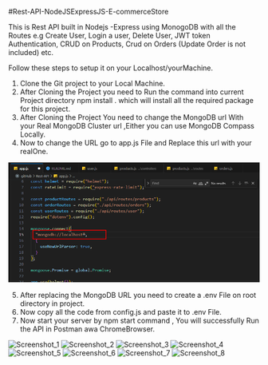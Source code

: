 #Rest-API-NodeJSExpressJS-E-commerceStore

This is Rest API built in Nodejs -Express using MonogoDB with all the Routes e.g Create User,
Login a user, Delete User, JWT token Authentication, CRUD on Products, Crud on Orders (Update Order is not included) etc.

Follow these steps to setup it on your Localhost/yourMachine.

1. Clone the Git project to your Local Machine.
2. After Cloning the Project you need to Run the command into current Project directory npm install . which will install all the required package for this project.
4. After Cloning the Project You need to change the MongoDB url With your Real MongoDB Cluster url ,Either you can use MongoDB Compass Locally.
5. Now to change the URL go to app.js File and Replace this url with your realOne.

  ![ScreenShot](/img/mongo.png)
  
5. After replacing the MongoDB URL you need to create a .env File on root directory in project.
6. Now copy all the code from config.js and paste it to .env File.
7. Now start your server by npm start command , You will successfully Run the API in Postman awa ChromeBrowser.



![Screenshot_1](https://github.com/jas7i/Rest-API-NodeJSExpressJS-E-commerceStore/assets/78642021/ec778cb6-0aad-44af-a7cf-6b71f9076844)
![Screenshot_2](https://github.com/jas7i/Rest-API-NodeJSExpressJS-E-commerceStore/assets/78642021/3a410b43-cbfe-43e2-83f3-3c9e286513b5)
![Screenshot_3](https://github.com/jas7i/Rest-API-NodeJSExpressJS-E-commerceStore/assets/78642021/e2315a75-4f10-4d09-9923-63ba7f6b652c)
![Screenshot_4](https://github.com/jas7i/Rest-API-NodeJSExpressJS-E-commerceStore/assets/78642021/9024dd0e-316a-4d26-ad85-231aa042cc66)
![Screenshot_5](https://github.com/jas7i/Rest-API-NodeJSExpressJS-E-commerceStore/assets/78642021/57a7de8e-5923-4a0b-9891-c3592d955746)
![Screenshot_6](https://github.com/jas7i/Rest-API-NodeJSExpressJS-E-commerceStore/assets/78642021/dc43d960-fa93-4839-ac2c-d8fd9a478f44)
![Screenshot_7](https://github.com/jas7i/Rest-API-NodeJSExpressJS-E-commerceStore/assets/78642021/4c83f6c2-7a13-47ee-9c42-c372bfb4aed1)
![Screenshot_8](https://github.com/jas7i/Rest-API-NodeJSExpressJS-E-commerceStore/assets/78642021/e1ccaaa9-0761-455a-b3a7-da4a0d7adf01)


